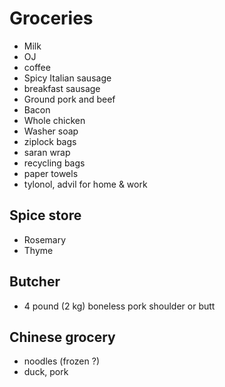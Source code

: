 # Groceries

- Milk
- OJ
- coffee
- Spicy Italian sausage
- breakfast sausage
- Ground pork and beef
- Bacon
- Whole chicken
- Washer soap
- ziplock bags
- saran wrap
- recycling bags
- paper towels
- tylonol, advil for home & work

## Spice store

- Rosemary
- Thyme

## Butcher

- 4 pound (2 kg) boneless pork shoulder or butt

## Chinese grocery

- noodles (frozen ?)
- duck, pork
